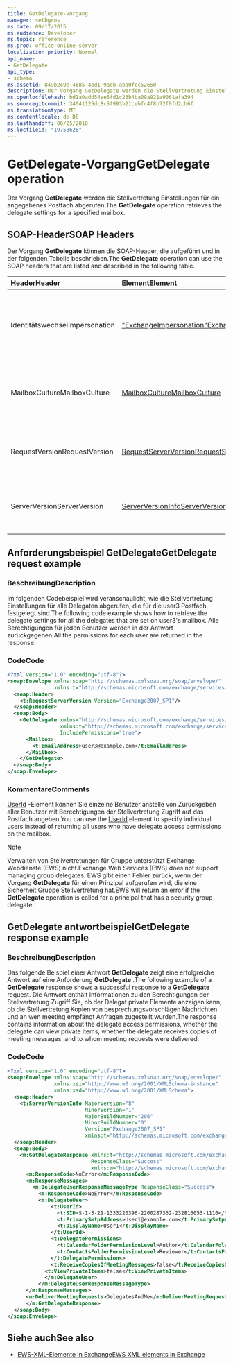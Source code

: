 ```yaml
---
title: GetDelegate-Vorgang
manager: sethgros
ms.date: 09/17/2015
ms.audience: Developer
ms.topic: reference
ms.prod: office-online-server
localization_priority: Normal
api_name:
- GetDelegate
api_type:
- schema
ms.assetid: 849b2c9e-4685-4bd1-9adb-aba0fcc52650
description: Der Vorgang GetDelegate werden die Stellvertretung Einstellungen für ein angegebenes Postfach abgerufen.
ms.openlocfilehash: bd1a0add54ee5fd1c23b4ba09a921a9061afa394
ms.sourcegitcommit: 34041125dc8c5f993b21cebfc4f8b72f0fd2cb6f
ms.translationtype: MT
ms.contentlocale: de-DE
ms.lasthandoff: 06/25/2018
ms.locfileid: "19758626"
---
```

# <a name="getdelegate-operation"></a><span data-ttu-id="7e644-103">GetDelegate-Vorgang</span><span class="sxs-lookup"><span data-stu-id="7e644-103">GetDelegate operation</span></span>

<span data-ttu-id="7e644-104">Der Vorgang **GetDelegate** werden die Stellvertretung Einstellungen für ein angegebenes Postfach abgerufen.</span><span class="sxs-lookup"><span data-stu-id="7e644-104">The **GetDelegate** operation retrieves the delegate settings for a specified mailbox.</span></span> 
  
## <a name="soap-headers"></a><span data-ttu-id="7e644-105">SOAP-Header</span><span class="sxs-lookup"><span data-stu-id="7e644-105">SOAP Headers</span></span>

<span data-ttu-id="7e644-106">Der Vorgang **GetDelegate** können die SOAP-Header, die aufgeführt und in der folgenden Tabelle beschrieben.</span><span class="sxs-lookup"><span data-stu-id="7e644-106">The **GetDelegate** operation can use the SOAP headers that are listed and described in the following table.</span></span> 
  
|<span data-ttu-id="7e644-107">**Header**</span><span class="sxs-lookup"><span data-stu-id="7e644-107">**Header**</span></span>|<span data-ttu-id="7e644-108">**Element**</span><span class="sxs-lookup"><span data-stu-id="7e644-108">**Element**</span></span>|<span data-ttu-id="7e644-109">**Beschreibung**</span><span class="sxs-lookup"><span data-stu-id="7e644-109">**Description**</span></span>|
|:-----|:-----|:-----|
|<span data-ttu-id="7e644-110">Identitätswechsel</span><span class="sxs-lookup"><span data-stu-id="7e644-110">Impersonation</span></span>  <br/> |[<span data-ttu-id="7e644-111">"ExchangeImpersonation"</span><span class="sxs-lookup"><span data-stu-id="7e644-111">ExchangeImpersonation</span></span>](exchangeimpersonation.md) <br/> |<span data-ttu-id="7e644-112">Identifiziert den Benutzer, für den die Clientanwendung einen Identitätswechsel durchführt.</span><span class="sxs-lookup"><span data-stu-id="7e644-112">Identifies the user whom the client application is impersonating.</span></span>  <br/> |
|<span data-ttu-id="7e644-113">MailboxCulture</span><span class="sxs-lookup"><span data-stu-id="7e644-113">MailboxCulture</span></span>  <br/> |[<span data-ttu-id="7e644-114">MailboxCulture</span><span class="sxs-lookup"><span data-stu-id="7e644-114">MailboxCulture</span></span>](mailboxculture.md) <br/> |<span data-ttu-id="7e644-115">Gibt die RFC3066-Kultur an, die für den Zugriff auf das Postfach verwendet wird.</span><span class="sxs-lookup"><span data-stu-id="7e644-115">Identifies the RFC3066 culture to be used to access the mailbox.</span></span>  <br/> |
|<span data-ttu-id="7e644-116">RequestVersion</span><span class="sxs-lookup"><span data-stu-id="7e644-116">RequestVersion</span></span>  <br/> |[<span data-ttu-id="7e644-117">RequestServerVersion</span><span class="sxs-lookup"><span data-stu-id="7e644-117">RequestServerVersion</span></span>](requestserverversion.md) <br/> |<span data-ttu-id="7e644-118">Gibt die Schemaversion für die Vorgangsanforderung an.</span><span class="sxs-lookup"><span data-stu-id="7e644-118">Identifies the schema version for the operation request.</span></span>  <br/> |
|<span data-ttu-id="7e644-119">ServerVersion</span><span class="sxs-lookup"><span data-stu-id="7e644-119">ServerVersion</span></span>  <br/> |[<span data-ttu-id="7e644-120">ServerVersionInfo</span><span class="sxs-lookup"><span data-stu-id="7e644-120">ServerVersionInfo</span></span>](serverversioninfo.md) <br/> |<span data-ttu-id="7e644-121">Gibt die Version des Servers an, der auf die Anforderung geantwortet hat.</span><span class="sxs-lookup"><span data-stu-id="7e644-121">Identifies the version of the server that responded to the request.</span></span>  <br/> |
   
## <a name="getdelegate-request-example"></a><span data-ttu-id="7e644-122">Anforderungsbeispiel GetDelegate</span><span class="sxs-lookup"><span data-stu-id="7e644-122">GetDelegate request example</span></span>

### <a name="description"></a><span data-ttu-id="7e644-123">Beschreibung</span><span class="sxs-lookup"><span data-stu-id="7e644-123">Description</span></span>

<span data-ttu-id="7e644-124">Im folgenden Codebeispiel wird veranschaulicht, wie die Stellvertretung Einstellungen für alle Delegaten abgerufen, die für die user3 Postfach festgelegt sind.</span><span class="sxs-lookup"><span data-stu-id="7e644-124">The following code example shows how to retrieve the delegate settings for all the delegates that are set on user3's mailbox.</span></span> <span data-ttu-id="7e644-125">Alle Berechtigungen für jeden Benutzer werden in der Antwort zurückgegeben.</span><span class="sxs-lookup"><span data-stu-id="7e644-125">All the permissions for each user are returned in the response.</span></span>
  
### <a name="code"></a><span data-ttu-id="7e644-126">Code</span><span class="sxs-lookup"><span data-stu-id="7e644-126">Code</span></span>

```XML
<?xml version="1.0" encoding="utf-8"?>
<soap:Envelope xmlns:soap="http://schemas.xmlsoap.org/soap/envelope/"
               xmlns:t="http://schemas.microsoft.com/exchange/services/2006/types">
  <soap:Header>
    <t:RequestServerVersion Version="Exchange2007_SP1"/>
  </soap:Header>
  <soap:Body>
    <GetDelegate xmlns="http://schemas.microsoft.com/exchange/services/2006/messages"
                 xmlns:t="http://schemas.microsoft.com/exchange/services/2006/types"
                 IncludePermissions="true">
      <Mailbox>
        <t:EmailAddress>user3@example.com</t:EmailAddress>
      </Mailbox>
    </GetDelegate>
  </soap:Body>
</soap:Envelope>
```

### <a name="comments"></a><span data-ttu-id="7e644-127">Kommentare</span><span class="sxs-lookup"><span data-stu-id="7e644-127">Comments</span></span>

<span data-ttu-id="7e644-128">[UserId](userid.md) -Element können Sie einzelne Benutzer anstelle von Zurückgeben aller Benutzer mit Berechtigungen der Stellvertretung Zugriff auf das Postfach angeben.</span><span class="sxs-lookup"><span data-stu-id="7e644-128">You can use the [UserId](userid.md) element to specify individual users instead of returning all users who have delegate access permissions on the mailbox.</span></span> 
  
> [!NOTE]
> <span data-ttu-id="7e644-129">Verwalten von Stellvertretungen für Gruppe unterstützt Exchange-Webdienste (EWS) nicht.</span><span class="sxs-lookup"><span data-stu-id="7e644-129">Exchange Web Services (EWS) does not support managing group delegates.</span></span> <span data-ttu-id="7e644-130">EWS gibt einen Fehler zurück, wenn der Vorgang **GetDelegate** für einen Prinzipal aufgerufen wird, die eine Sicherheit Gruppe Stellvertretung hat.</span><span class="sxs-lookup"><span data-stu-id="7e644-130">EWS will return an error if the **GetDelegate** operation is called for a principal that has a security group delegate.</span></span> 
  
## <a name="getdelegate-response-example"></a><span data-ttu-id="7e644-131">GetDelegate antwortbeispiel</span><span class="sxs-lookup"><span data-stu-id="7e644-131">GetDelegate response example</span></span>

### <a name="description"></a><span data-ttu-id="7e644-132">Beschreibung</span><span class="sxs-lookup"><span data-stu-id="7e644-132">Description</span></span>

<span data-ttu-id="7e644-133">Das folgende Beispiel einer Antwort **GetDelegate** zeigt eine erfolgreiche Antwort auf eine Anforderung **GetDelegate** .</span><span class="sxs-lookup"><span data-stu-id="7e644-133">The following example of a **GetDelegate** response shows a successful response to a **GetDelegate** request.</span></span> <span data-ttu-id="7e644-134">Die Antwort enthält Informationen zu den Berechtigungen der Stellvertretung Zugriff Sie, ob der Delegat private Elemente anzeigen kann, ob die Stellvertretung Kopien von besprechungsvorschlägen Nachrichten und an wen meeting empfängt Anfragen zugestellt wurden.</span><span class="sxs-lookup"><span data-stu-id="7e644-134">The response contains information about the delegate access permissions, whether the delegate can view private items, whether the delegate receives copies of meeting messages, and to whom meeting requests were delivered.</span></span> 
  
### <a name="code"></a><span data-ttu-id="7e644-135">Code</span><span class="sxs-lookup"><span data-stu-id="7e644-135">Code</span></span>

```XML
<?xml version="1.0" encoding="utf-8"?>
<soap:Envelope xmlns:soap="http://schemas.xmlsoap.org/soap/envelope/" 
               xmlns:xsi="http://www.w3.org/2001/XMLSchema-instance" 
               xmlns:xsd="http://www.w3.org/2001/XMLSchema">
  <soap:Header>
    <t:ServerVersionInfo MajorVersion="8" 
                         MinorVersion="1" 
                         MajorBuildNumber="206" 
                         MinorBuildNumber="0" 
                         Version="Exchange2007_SP1" 
                         xmlns:t="http://schemas.microsoft.com/exchange/services/2006/types" />
  </soap:Header>
  <soap:Body>
    <m:GetDelegateResponse xmlns:t="http://schemas.microsoft.com/exchange/services/2006/types" 
                           ResponseClass="Success" 
                           xmlns:m="http://schemas.microsoft.com/exchange/services/2006/messages">
      <m:ResponseCode>NoError</m:ResponseCode>
      <m:ResponseMessages>
        <m:DelegateUserResponseMessageType ResponseClass="Success">
          <m:ResponseCode>NoError</m:ResponseCode>
          <m:DelegateUser>
              <t:UserId>
                <t:SID>S-1-5-21-1333220396-2200287332-232816053-1116</t:SID>
                <t:PrimarySmtpAddress>User1@example.com</t:PrimarySmtpAddress>
                <t:DisplayName>User1</t:DisplayName>
              </t:UserId>
              <t:DelegatePermissions>
                <t:CalendarFolderPermissionLevel>Author</t:CalendarFolderPermissionLevel>
                <t:ContactsFolderPermissionLevel>Reviewer</t:ContactsFolderPermissionLevel>
              </t:DelegatePermissions>
              <t:ReceiveCopiesOfMeetingMessages>false</t:ReceiveCopiesOfMeetingMessages>
            <t:ViewPrivateItems>false</t:ViewPrivateItems>
            </m:DelegateUser>
          </m:DelegateUserResponseMessageType>
      </m:ResponseMessages>
      <m:DeliverMeetingRequests>DelegatesAndMe</m:DeliverMeetingRequests>
      </m:GetDelegateResponse>
  </soap:Body>
</soap:Envelope>
```

## <a name="see-also"></a><span data-ttu-id="7e644-136">Siehe auch</span><span class="sxs-lookup"><span data-stu-id="7e644-136">See also</span></span>



- [<span data-ttu-id="7e644-137">EWS-XML-Elemente in Exchange</span><span class="sxs-lookup"><span data-stu-id="7e644-137">EWS XML elements in Exchange</span></span>](ews-xml-elements-in-exchange.md)

